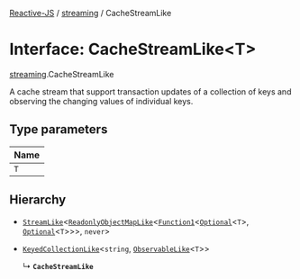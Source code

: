 [Reactive-JS](../README.md) / [streaming](../modules/streaming.md) / CacheStreamLike

# Interface: CacheStreamLike<T\>

[streaming](../modules/streaming.md).CacheStreamLike

A cache stream that support transaction updates of a collection of keys
and observing the changing values of individual keys.

## Type parameters

| Name |
| :------ |
| `T` |

## Hierarchy

- [`StreamLike`](streaming.StreamLike.md)<[`ReadonlyObjectMapLike`](../modules/keyed_containers.md#readonlyobjectmaplike)<[`Function1`](../modules/functions.md#function1)<[`Optional`](../modules/functions.md#optional)<`T`\>, [`Optional`](../modules/functions.md#optional)<`T`\>\>\>, `never`\>

- [`KeyedCollectionLike`](util.KeyedCollectionLike.md)<`string`, [`ObservableLike`](rx.ObservableLike.md)<`T`\>\>

  ↳ **`CacheStreamLike`**
